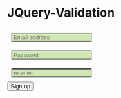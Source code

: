 # JQuery-Validation
<!doctype html>
<html lang="en">
<head>
  <meta charset="utf-8">
  <meta name="viewport" content="width=device-width, initial-scale=1">
  <title>jQuery Validation</title>
  <script type="text/javascript" src="http://ajax.aspnetcdn.com/ajax/jQuery/jquery-3.2.1.min.js"></script>
  <script type="text/javascript" src="http://ajax.aspnetcdn.com/ajax/jquery.validate/1.13.0/jquery.validate.min.js"></script>
  <!-- Latest compiled and minified CSS -->
<link rel="stylesheet" href="https://maxcdn.bootstrapcdn.com/bootstrap/3.3.7/css/bootstrap.min.css">
<!-- Optional theme -->
<link rel="stylesheet" href="https://maxcdn.bootstrapcdn.com/bootstrap/3.3.7/css/bootstrap-theme.min.css">
<!-- Latest compiled and minified JavaScript -->
<script src="https://maxcdn.bootstrapcdn.com/bootstrap/3.3.7/js/bootstrap.min.js"></script>
  <style>
  	input[type="text"]
  	{
  		background-color:#d1e8b4;
  		color:#366002;
  		margin:10px;
  	}
  	#password 
  	{
  		background-color:#d1e8b4;
  		color:#366002;
  		margin:10px;
  	}
  	#password2
  	{
  		background-color:#d1e8b4;
  		color:#366002;
  		margin:10px;
  	}
  </style>
</head>
<body>
<form id="emailForm" >
<div>
	<input name="email" placeholder="Email address" type="text">
</div>
<div>
	<input name="password" id="password" placeholder="Password" type="password">
</div>
<div>
	<input name="password2" id="password2" placeholder="re-enter" type="password">
</div>
<input class="btn btn-primary" id="submit-button" type="submit" value="Sign up">
</form>

<script>
$(document).ready(function() {
    $('#emailForm').validate({
    	rules:{
    		email:{
    			required:true,
    			email:true
    		},
    		password:"required",
    		password2:{
    			required:true,
    			equalTo:"#password"
    		}
    	},
    	messages:{
    		email:{
    			required:'Please enter an email addres',
    			email:'Please enter a <em>valid</em> email address'
    		}
    	}
    });
});
</script>
</body>
</html>

